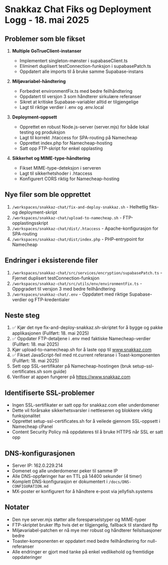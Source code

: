 # Snakkaz Chat Fiks og Deployment Logg - 18. mai 2025

## Problemer som ble fikset

1. **Multiple GoTrueClient-instanser**
   - Implementert singleton-mønster i supabaseClient.ts
   - Eliminert duplisert testConnection-funksjon i supabasePatch.ts
   - Oppdatert alle imports til å bruke samme Supabase-instans

2. **Miljøvariabel-håndtering**
   - Forbedret environmentFix.ts med bedre feilhåndtering
   - Oppdatert til versjon 3 som håndterer sirkulære referanser
   - Sikret at kritiske Supabase-variabler alltid er tilgjengelige
   - Lagt til riktige verdier i .env og .env.local

3. **Deployment-oppsett**
   - Opprettet en robust Node.js-server (server.mjs) for både lokal testing og produksjon
   - Lagt til korrekt .htaccess for SPA-routing på Namecheap
   - Opprettet index.php for Namecheap-hosting
   - Satt opp FTP-skript for enkel opplasting

4. **Sikkerhet og MIME-type-håndtering**
   - Fikset MIME-type-deteksjon i serveren
   - Lagt til sikkerhetshoder i .htaccess
   - Konfigurert CORS riktig for Namecheap-hosting

## Nye filer som ble opprettet

1. `/workspaces/snakkaz-chat/fix-and-deploy-snakkaz.sh` - Helhetlig fiks- og deployment-skript
2. `/workspaces/snakkaz-chat/upload-to-namecheap.sh` - FTP-opplastingsskript
3. `/workspaces/snakkaz-chat/dist/.htaccess` - Apache-konfigurasjon for SPA-routing
4. `/workspaces/snakkaz-chat/dist/index.php` - PHP-entrypoint for Namecheap

## Endringer i eksisterende filer

1. `/workspaces/snakkaz-chat/src/services/encryption/supabasePatch.ts` - Fjernet duplisert testConnection-funksjon
2. `/workspaces/snakkaz-chat/src/utils/env/environmentFix.ts` - Oppgradert til versjon 3 med bedre feilhåndtering
3. `/workspaces/snakkaz-chat/.env` - Oppdatert med riktige Supabase-verdier og FTP-kredentialer

## Neste steg

1. ✅ Kjør det nye fix-and-deploy-snakkaz.sh-skriptet for å bygge og pakke applikasjonen (Fullført: 18. mai 2025)
2. ✅ Oppdater FTP-detaljene i .env med faktiske Namecheap-verdier (Fullført: 18. mai 2025)
3. Kjør upload-to-namecheap.sh for å laste opp til www.snakkaz.com
4. ✅ Fikset JavaScript-feil med nt.current referanse i Toast-komponenten (Fullført: 18. mai 2025)
5. Sett opp SSL-sertifikater på Namecheap-hostingen (bruk setup-ssl-certificates.sh som guide)
6. Verifiser at appen fungerer på https://www.snakkaz.com

## Identifiserte SSL-problemer

- Ingen SSL-sertifikater er satt opp for snakkaz.com eller underdomener
- Dette vil forårsake sikkerhetsvarsler i nettleseren og blokkere viktig funksjonalitet
- Opprettet setup-ssl-certificates.sh for å veilede gjennom SSL-oppsett i Namecheap cPanel
- Content Security Policy må oppdateres til å bruke HTTPS når SSL er satt opp

## DNS-konfigurasjonen

- Server IP: 162.0.229.214
- Domenet og alle underdomener peker til samme IP
- Alle DNS-oppføringer har en TTL på 14400 sekunder (4 timer)
- Komplett DNS-konfigurasjon er dokumentert i `/docs/DNS-CONFIGURATION.md`
- MX-poster er konfigurert for å håndtere e-post via jellyfish.systems

## Notater

- Den nye server.mjs støtter alle forespørselstyper og MIME-typer
- FTP-skriptet bruker lftp hvis det er tilgjengelig, fallback til standard ftp
- Miljøvariabel-patchen er nå mye mer robust og håndterer feilsituasjoner bedre
- Toaster-komponenten er oppdatert med bedre feilhåndtering for null-referanser
- Alle endringer er gjort med tanke på enkel vedlikehold og fremtidige oppdateringer
